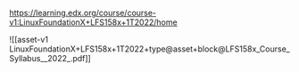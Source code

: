 https://learning.edx.org/course/course-v1:LinuxFoundationX+LFS158x+1T2022/home


![[asset-v1 LinuxFoundationX+LFS158x+1T2022+type@asset+block@LFS158x_Course_Syllabus__2022_.pdf]]